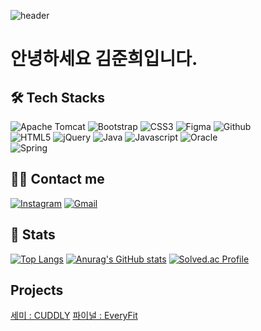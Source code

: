 ![header](https://capsule-render.vercel.app/api?type=slice&color=auto&height=300&section=header&text=Jelo7&fontSize=90)

# 안녕하세요 김준희입니다.

## 🛠️ Tech Stacks

![Apache Tomcat](https://img.shields.io/badge/Apache%20Tomcat-F8DC75?style=for-the-badge&logo=Apache%20Tomcat&logoColor=white)
![Bootstrap](https://img.shields.io/badge/Bootstrap-7952B3?style=for-the-badge&logo=Bootstrap&logoColor=white)
![CSS3](https://img.shields.io/badge/CSS3-1572B6?style=for-the-badge&logo=CSS3&logoColor=white)
![Figma](https://img.shields.io/badge/Figma-F24E1E?style=for-the-badge&logo=Figma&logoColor=white)
![Github](https://img.shields.io/badge/Github-181717?style=for-the-badge&logo=Github&logoColor=white)
<br/>
![HTML5](https://img.shields.io/badge/HTML5-E34F26?style=for-the-badge&logo=HTML5&logoColor=white)
![jQuery](https://img.shields.io/badge/jQuery-0769AD?style=for-the-badge&logo=jQuery&logoColor=white)
![Java](https://img.shields.io/badge/Java-007396?style=for-the-badge&logo=Java&logoColor=white)
![Javascript](https://img.shields.io/badge/Javascript-F7DF1E?style=for-the-badge&logo=Javascript&logoColor=white)
![Oracle](https://img.shields.io/badge/Oracle-F80000?style=for-the-badge&logo=Oracle&logoColor=white)
<br/>
![Spring](https://img.shields.io/badge/Spring-6DB33F?style=for-the-badge&logo=Spring&logoColor=white)

## 🧑‍💻 Contact me

[![Instagram](https://img.shields.io/badge/Instagram-E4405F?style=for-the-badge&logo=Instagram&logoColor=white)](https://www.instagram.com/_jelo7/)
[![Gmail](https://img.shields.io/badge/Gmail-EA4335?style=for-the-badge&logo=Gmail&logoColor=white)](mailto:junheef1@gmail.com)

## 🏅 Stats

[![Top Langs](https://github-readme-stats.vercel.app/api/top-langs/?username=Jelo777)](https://github.com/anuraghazra/github-readme-stats)
[![Anurag's GitHub stats](https://github-readme-stats.vercel.app/api?username=Jelo777)](https://github.com/anuraghazra/github-readme-stats)
[![Solved.ac Profile](http://mazassumnida.wtf/api/v2/generate_badge?boj=junheef4)](https://solved.ac/junheef4/)

## Projects
[세미 : CUDDLY](https://github.com/Jelo777/kh12-semi-cuddly)
[파이널 : EveryFit](https://github.com/tpfkalrrltk/KH12-Final-4Jo)
